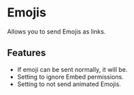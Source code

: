 # Emojis

Allows you to send Emojis as links.

## Features

- If emoji can be sent normally, it will be.
- Setting to ignore Embed permissions.
- Setting to not send animated Emojis.

